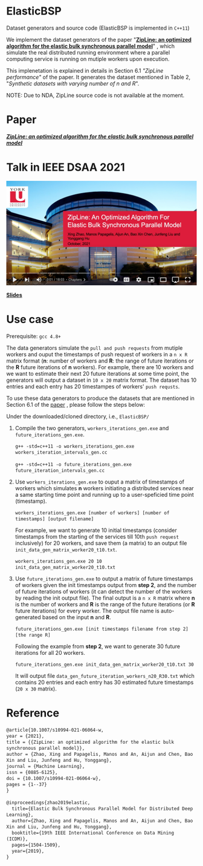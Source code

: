 # ElasticBSP
Dataset generators and source code (ElasticBSP is implemented in `C++11`)

We implement the dataset generators of the paper "[__ZipLine: an optimized algorithm for the elastic bulk synchronous parallel model__](https://link.springer.com/epdf/10.1007/s10994-021-06064-w?sharing_token=SL53OdVFrRUyIz8qjs80RPe4RwlQNchNByi7wbcMAY4ao99V3o1RGUuZsegmpbZzbGG7mCBCJwD1rQzYJwr5nN4k8N7gKw-8a-hnyHswBN1L7R6OOD1rSQd6dbdlb0ySGOtiwHCYV_UWeUfF6CCDvTPEW1_o_uD57Ek8SHPfa7Q%3D)"
, which simulate the real distributed running environment where a parallel computing service is running on mutiple workers upon execution.

This implenetation is explained in details in Section 6.1 _"ZipLine performance"_ of the paper. 
It generates the dataset mentioned in Table 2, "_Synthetic datasets with varying number of n and R_".

NOTE: Due to NDA, ZipLine source code is not available at the moment.

# Paper

[***ZipLine: an optimized algorithm for the elastic bulk synchronous parallel model***](https://link.springer.com/epdf/10.1007/s10994-021-06064-w?sharing_token=SL53OdVFrRUyIz8qjs80RPe4RwlQNchNByi7wbcMAY4ao99V3o1RGUuZsegmpbZzbGG7mCBCJwD1rQzYJwr5nN4k8N7gKw-8a-hnyHswBN1L7R6OOD1rSQd6dbdlb0ySGOtiwHCYV_UWeUfF6CCDvTPEW1_o_uD57Ek8SHPfa7Q%3D)

# Talk in IEEE DSAA 2021

[<img src="DSAA21Talk.png" width="650">](https://youtu.be/NQsjbqaNimk)

[**Slides**](ZipLine_4EBSP.pdf)

# Use case

Prerequisite: `gcc 4.8+`

The data generators simulate the `pull and push requests` from mutiple workers and ouput the timestamps of push request of workers in a `n x R` matrix format 
(**n**: number of workers and **R**: the range of future iterations or the **R** future iterations of **n** workers).
For example, there are 10 workers and we want to estimate their next 20 future iterations at some time point, the generators will output a dataset in `10 x 20` matrix format.
The dataset has 10 entries and each entry has 20 timestampes of workers' `push requsts`.

To use these data generators to produce the datasets that are mentioned in Section 6.1 of the [paper](https://link.springer.com/epdf/10.1007/s10994-021-06064-w?sharing_token=SL53OdVFrRUyIz8qjs80RPe4RwlQNchNByi7wbcMAY4ao99V3o1RGUuZsegmpbZzbGG7mCBCJwD1rQzYJwr5nN4k8N7gKw-8a-hnyHswBN1L7R6OOD1rSQd6dbdlb0ySGOtiwHCYV_UWeUfF6CCDvTPEW1_o_uD57Ek8SHPfa7Q%3D)
, please follow the steps below:

Under the downloaded/cloned directory, i.e., `ElasticBSP/`

1. Compile the two generators, `workers_iterations_gen.exe` and `future_iterations_gen.exe`.

   ```
   g++ -std=c++11 -o workers_iterations_gen.exe workers_iteration_intervals_gen.cc
   
   g++ -std=c++11 -o future_iterations_gen.exe future_iteration_intervals_gen.cc
   ```

2. Use `workers_iterations_gen.exe` to ouput a matrix of timestamps of workers which simulates **n** workers initiating a distributed services near a same starting time point 
and running up to a user-speficied time point (timestamp).

   ```
   workers_iterations_gen.exe [number of workers] [number of timestamps] [output filename]
   ```
   
   For example, we want to generate 10 initial timestamps (consider timestamps from the starting of the services till 10th `push request` inclusively) for 20 workers, 
   and save them (a matrix) to an output file `init_data_gen_matrix_worker20_t10.txt`.
   
   ```
   workers_iterations_gen.exe 20 10 init_data_gen_matrix_worker20_t10.txt
   ```

3. Use `future_iterations_gen.exe` to output a matrix of future timestamps of workers given the init timestamps output from **step 2**, and the number of future iterations
   of workers (it can detect the number of the workers by reading the init output file). The final output is a `n x R` matrix where **n** is the number of workers 
   and **R** is the range of the future iterations (or **R** future iterations) for every worker.
   The output file name is auto-generated based on the input **n** and **R**.
   
   ```
   future_iterations_gen.exe [init timestamps filename from step 2] [the range R]
   ```
   
   Following the example from **step 2**, we want to generate 30 future iterations for all 20 workers.
   
   ```
   future_iterations_gen.exe init_data_gen_matrix_worker20_t10.txt 30
   ```
   
   It will output file `data_gen_future_iteration_workers_n20_R30.txt` which contains 20 entries and each entry has 30 estimated future timestamps (`20 x 30` matrix).
   
# Reference

```
@article{10.1007/s10994-021-06064-w, 
year = {2021}, 
title = {{ZipLine: an optimized algorithm for the elastic bulk synchronous parallel model}}, 
author = {Zhao, Xing and Papagelis, Manos and An, Aijun and Chen, Bao Xin and Liu, Junfeng and Hu, Yonggang}, 
journal = {Machine Learning}, 
issn = {0885-6125}, 
doi = {10.1007/s10994-021-06064-w}, 
pages = {1--37}
}

@inproceedings{zhao2019elastic,
  title={Elastic Bulk Synchronous Parallel Model for Distributed Deep Learning},
  author={Zhao, Xing and Papagelis, Manos and An, Aijun and Chen, Bao Xin and Liu, Junfeng and Hu, Yonggang},
  booktitle={19th IEEE International Conference on Data Mining (ICDM)},
  pages={1504-1509},
  year={2019},
}
``` 
